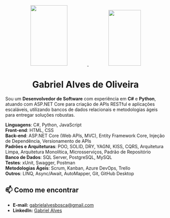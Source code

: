 <div align="center">
  <a href="https://github.com/gabriel-a-oliveira">
    <img height="190em" width="48%" src="https://github-readme-stats-sigma-five.vercel.app/api?username=gabriel-a-oliveira&show_icons=true&theme=tokyonight&include_all_commits=true&count_private=true"/>
    <img height="175em" width="45%" src="https://github-readme-stats-sigma-five.vercel.app/api/top-langs/?username=gabriel-a-oliveira&layout=compact&langs_count=7&theme=tokyonight"/>
  </a>
</div>

<h1 align="center">Gabriel Alves de Oliveira</h1>

Sou um **Desenvolvedor de Software** com experiência em **C#** e **Python**, atuando com ASP.NET Core para criação de APIs RESTful e aplicações escaláveis, utilizando bancos de dados relacionais e metodologias ágeis para entregar soluções robustas.

**Linguagens**: C#, Python, JavaScript  
**Front-end**: HTML, CSS  
**Back-end**: ASP.NET Core (Web APIs, MVC), Entity Framework Core, Injeção de Dependência, Versionamento de APIs  
**Padrões e Arquiteturas**: POO, SOLID, DRY, YAGNI, KISS, CQRS, Arquitetura Limpa, Arquitetura Monolítica, Microsserviços, Padrão de Repositório  
**Banco de Dados**: SQL Server, PostgreSQL, MySQL  
**Testes**: xUnit, Swagger, Postman  
**Metodologias Ágeis**: Scrum, Kanban, Azure DevOps, Trello  
**Outros**: LINQ, Async/Await, AutoMapper, Git, GitHub Desktop

## 📫 Como me encontrar

- **E-mail:** [gabrielalvesbosca@gmail.com](mailto:gabrielalvesbosca@gmail.com)
- **LinkedIn:** [Gabriel Alves](https://www.linkedin.com/in/gabriel-alves-7376a61a4)
